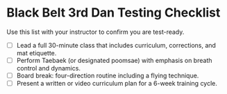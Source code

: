 # Black Belt 3rd Dan Testing Checklist

Use this list with your instructor to confirm you are test-ready.

- [ ] Lead a full 30-minute class that includes curriculum, corrections, and mat etiquette.
- [ ] Perform Taebaek (or designated poomsae) with emphasis on breath control and dynamics.
- [ ] Board break: four-direction routine including a flying technique.
- [ ] Present a written or video curriculum plan for a 6-week training cycle.
